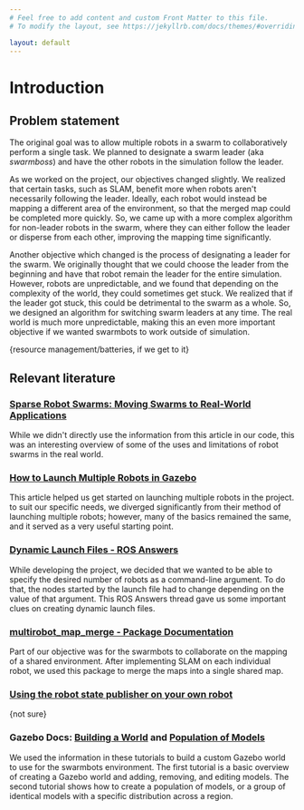 ```yaml
---
# Feel free to add content and custom Front Matter to this file.
# To modify the layout, see https://jekyllrb.com/docs/themes/#overriding-theme-defaults

layout: default
---
```


# Introduction

## Problem statement
The original goal was to allow multiple robots in a swarm to collaboratively perform a single task. We planned to designate a swarm leader (aka *swarmboss*) and have the other robots in the simulation follow the leader.

As we worked on the project, our objectives changed slightly. We realized that certain tasks, such as SLAM, benefit more when robots aren't necessarily following the leader. Ideally, each robot would instead be mapping a different area of the environment, so that the merged map could be completed more quickly. So, we came up with a more complex algorithm for non-leader robots in the swarm, where they can either follow the leader or disperse from each other, improving the mapping time significantly.

Another objective which changed is the process of designating a leader for the swarm. We originally thought that we could choose the leader from the beginning and have that robot remain the leader for the entire simulation. However, robots are unpredictable, and we found that depending on the complexity of the world, they could sometimes get stuck. We realized that if the leader got stuck, this could be detrimental to the swarm as a whole. So, we designed an algorithm for switching swarm leaders at any time. The real world is much more unpredictable, making this an even more important objective if we wanted swarmbots to work outside of simulation.

{resource management/batteries, if we get to it}

## Relevant literature

### [Sparse Robot Swarms: Moving Swarms to Real-World Applications](https://www.frontiersin.org/articles/10.3389/frobt.2020.00083/full?fbclid=IwAR0A9xBr4wVydrBDofXauRAnFr9zKo1CM1nSaVqZFURWm1iMGi0iCAAVbC4)
While we didn't directly use the information from this article in our code, this was an interesting overview of some of the uses and limitations of robot swarms in the real world.

### [How to Launch Multiple Robots in Gazebo](https://www.theconstructsim.com/ros-qa-130-how-to-launch-multiple-robots-in-gazebo-simulator/)
This article helped us get started on launching multiple robots in the project. 
to suit our specific needs, we diverged significantly from their method of launching multiple robots; however, many of the basics remained the same, and it served as a very useful starting point.

### [Dynamic Launch Files - ROS Answers](https://answers.ros.org/question/229489/how-do-i-create-dynamic-launch-files/)
While developing the project, we decided that we wanted to be able to specify the desired number of robots as a command-line argument. To do that, the nodes started by the launch file had to change depending on the value of that argument. This ROS Answers thread gave us some important clues on creating dynamic launch files.

### [multirobot_map_merge - Package Documentation](http://wiki.ros.org/multirobot_map_merge)
Part of our objective was for the swarmbots to collaborate on the mapping of a shared environment. After implementing SLAM on each individual robot, we used this package to merge the maps into a single shared map.

### [Using the robot state publisher on your own robot](http://wiki.ros.org/robot_state_publisher/Tutorials/Using%20the%20robot%20state%20publisher%20on%20your%20own%20robot)
{not sure}

### Gazebo Docs: [Building a World](http://gazebosim.org/tutorials?tut=build_world) and [Population of Models](http://gazebosim.org/tutorials?tut=model_population)
We used the information in these tutorials to build a custom Gazebo world to use for the swarmbots environment. The first tutorial is a basic overview of creating a Gazebo world and adding, removing, and editing models. The second tutorial shows how to create a population of models, or a group of identical models with a specific distribution across a region.
